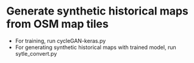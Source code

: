 # Generate synthetic historical maps from OSM map tiles

- For training, run cycleGAN-keras.py
- For generating synthetic historical maps with trained model, run sytle_convert.py

